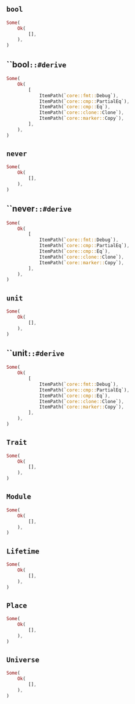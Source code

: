 ## `bool`

```rust
Some(
    Ok(
        [],
    ),
)
```

## ``bool`::#derive`

```rust
Some(
    Ok(
        [
            ItemPath(`core::fmt::Debug`),
            ItemPath(`core::cmp::PartialEq`),
            ItemPath(`core::cmp::Eq`),
            ItemPath(`core::clone::Clone`),
            ItemPath(`core::marker::Copy`),
        ],
    ),
)
```

## `never`

```rust
Some(
    Ok(
        [],
    ),
)
```

## ``never`::#derive`

```rust
Some(
    Ok(
        [
            ItemPath(`core::fmt::Debug`),
            ItemPath(`core::cmp::PartialEq`),
            ItemPath(`core::cmp::Eq`),
            ItemPath(`core::clone::Clone`),
            ItemPath(`core::marker::Copy`),
        ],
    ),
)
```

## `unit`

```rust
Some(
    Ok(
        [],
    ),
)
```

## ``unit`::#derive`

```rust
Some(
    Ok(
        [
            ItemPath(`core::fmt::Debug`),
            ItemPath(`core::cmp::PartialEq`),
            ItemPath(`core::cmp::Eq`),
            ItemPath(`core::clone::Clone`),
            ItemPath(`core::marker::Copy`),
        ],
    ),
)
```

## `Trait`

```rust
Some(
    Ok(
        [],
    ),
)
```

## `Module`

```rust
Some(
    Ok(
        [],
    ),
)
```

## `Lifetime`

```rust
Some(
    Ok(
        [],
    ),
)
```

## `Place`

```rust
Some(
    Ok(
        [],
    ),
)
```

## `Universe`

```rust
Some(
    Ok(
        [],
    ),
)
```

